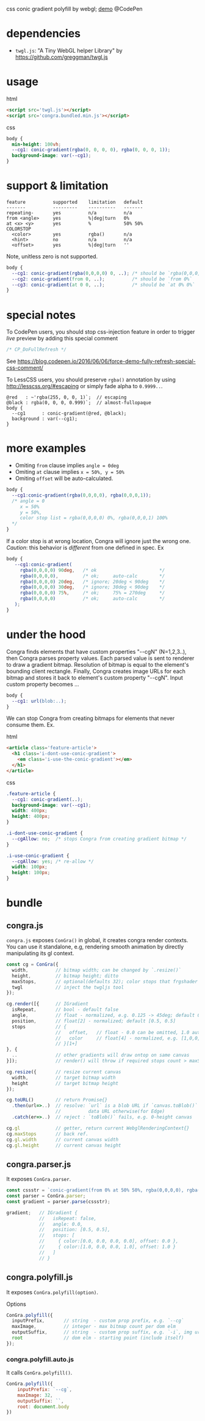 css conic gradient polyfill by webgl; 
[demo](https://codepen.io/ycw/pen/yGEYGw) @CodePen



# dependencies

- `twgl.js`: "A Tiny WebGL helper Library" by https://github.com/greggman/twgl.js



# usage
html
```html
<script src='twgl.js'></script>
<script src='congra.bundled.min.js'></script>
```
css
```css
body {
  min-height: 100vh;
  --cg1: conic-gradient(rgba(0, 0, 0, 0), rgba(0, 0, 0, 1));
  background-image: var(--cg1);
}
```



# support & limitation

```
feature          supported    limitation   default
-------          ---------    ----------   -------
repeating-       yes          n/a          n/a      
from <angle>     yes          %|deg|turn   0%
at <x> <y>       yes          %            50% 50%
COLORSTOP
  <color>        yes          rgba()       n/a
  <hint>         no           n/a          n/a
  <offset>       yes          %|deg|turn   ''
```

Note, unitless zero is not supported. 
```css
body {
  --cg1: conic-gradient(rgba(0,0,0,0) 0, ..); /* should be `rgba(0,0,0,0) 0%`  */
  --cg2: conic-gradient(from 0, ..);          /* should be `from 0%`           */
  --cg3: conic-gradient(at 0 0, ..);          /* should be `at 0% 0%`          */
}
```



# special notes

To CodePen users, you should stop css-injection feature in order to trigger *live* preview by adding this special comment
```css
/* CP_DoFullRefresh */
```
See https://blog.codepen.io/2016/06/06/force-demo-fully-refresh-special-css-comment/

To LessCSS users, you should preserve `rgba()` annotation by using http://lesscss.org/#escaping or simply fade alpha to `0.9999..`.
```lesscss
@red   : ~'rgba(255, 0, 0, 1)`;  // escaping
@black : rgba(0, 0, 0, 0.999)`;  // almost-fullopaque
body {
  --cg1      : conic-gradient(@red, @black);
  background : var(--cg1);
}
```



# more examples

- Omiting `from` clause implies `angle = 0deg`
- Omiting `at` clause implies `x = 50%, y = 50%`
- Omiting `offset` will be auto-calculated.
```css 
body {
  --cg1:conic-gradient(rgba(0,0,0,0), rgba(0,0,0,1));
  /* angle = 0
     x = 50%
     y = 50%,
     color stop list = rgba(0,0,0,0) 0%, rgba(0,0,0,1) 100%
  */
}
```

If a color stop is at wrong location, Congra will ignore just the wrong one. 
*Caution*: this behavior is *different* from one defined in spec.
Ex
```css
body {
   --cg1:conic-gradient(
     rgba(0,0,0,0) 90deg,   /* ok                       */  
     rgba(0,0,0,0),         /* ok;     auto-calc        */
     rgba(0,0,0,0) 20deg,   /* ignore; 20deg < 90deg    */
     rgba(0,0,0,0) 30deg,   /* ignore; 30deg < 90deg    */
     rgba(0,0,0,0) 75%,     /* ok;     75% = 270deg     */
     rgba(0,0,0,0)          /* ok;     auto-calc        */
   );
}
```



# under the hood
Congra finds elements that have custom properties "--cgN" (N=1,2,3..), then Congra parses property values.
Each parsed value is sent to renderer to draw a gradient bitmap. Resolution of bitmap is equal to the element's bounding client rectangle. Finally, Congra creates image URLs for each bitmap and stores it back to element's custom property "--cgN".
Input custom property becomes ...
```css
body {
  --cg1: url(blob:..);
}
```

We can stop Congra from creating bitmaps for elements that never consume them.
Ex.

html
```html
<article class='feature-article'>
  <h1 class='i-dont-use-conic-gradient'>
    <em class='i-use-the-conic-gradient'></em>
  </h1>
</article>
```

css
```css
.feature-article { 
  --cg1: conic-gradient(..);
  background-image: var(--cg1);
  width: 400px;
  height: 400px;
}

.i-dont-use-conic-gradient {
  --cgAllow: no;  /* stops Congra from creating gradient bitmap */
}

.i-use-conic-gradient {
  --cgAllow: yes; /* re-allow */
  width: 100px;
  height: 100px;
}
```



# bundle

## congra.js 
`congra.js` exposes `ConGra()` in global, it creates congra render contexts. You can use it standalone,
e.g, rendering smooth animation by directly manipulating its gl context. 

```js
const cg = ConGra({
  width,          // bitmap width; can be changed by `.resize()`
  height,         // bitmap height; ditto
  maxStops,       // optional(defaults 32); color stops that frgshader supports.
  twgl            // inject the twgljs tool
});

cg.render([{      // IGradient
  isRepeat,       // bool - default false
  angle,          // float - normalized, e.g. 0.125 -> 45deg; default 0.0
  position,       // float[2] - normalized; default [0.5, 0.5]
  stops           // { 
                  //   offset,   // float - 0.0 can be omitted, 1.0 auto gen sliently
                  //   color     // float[4] - normalized, e.g. [1,0,0,1] -> opaque red
                  // }[1+]
}, {
  ..              // other gradients will draw ontop on same canvas
}]);              // render() will throw if required stops count > maxStops

cg.resize({       // resize current canvas
  width,          // target bitmap width 
  height          // target bitmap height
});

cg.toURL()        // return Promise{} 
  .then(url=>..)  // resolve: `url` is a blob URL if `canvas.toBlob()` is supported,
                  //          data URL otherwise(for Edge)
  .catch(er=>..)  // reject : `toBlob()` fails, e.g. 0-height canvas

cg.gl             // getter, return current WebglRenderingContext{}
cg.maxStops       // back ref.
cg.gl.width       // current canvas width
cg.gl.height      // current canvas height
```



## congra.parser.js

It exposes `ConGra.parser`.
```js
const cssstr = `conic-gradient(from 0% at 50% 50%, rgba(0,0,0,0), rgba(255,0,0,1))`;
const parser = ConGra.parser;
const gradient = parser.parse(cssstr);

gradient;   // IGradient {
            //   isRepeat: false,
            //   angle: 0.0,
            //   position: [0.5, 0.5],
            //   stops: [
            //     { color:[0.0, 0.0, 0.0, 0.0], offset: 0.0 },
            //     { color:[1.0, 0.0, 0.0, 1.0], offset: 1.0 }
            //   ]
            // }
```



## congra.polyfill.js

It exposes `ConGra.polyfill(option)`.

Options
```js
ConGra.polyfill({
  inputPrefix,       // string  - custom prop prefix, e.g. `--cg`
  maxImage,          // integer - max bitmap count per dom elm
  outputSuffix,      // string  - custom prop suffix, e.g. `-i`, img url will be injected to `--cg1-i`
  root               // dom elm - starting point (include itself)
});
```


### congra.polyfill.auto.js

It calls `ConGra.polyfill()`.

```js
ConGra.polyfill({
    inputPrefix: `--cg`,
    maxImage: 32,
    outputSuffix: ``,
    root: document.body
})
```
